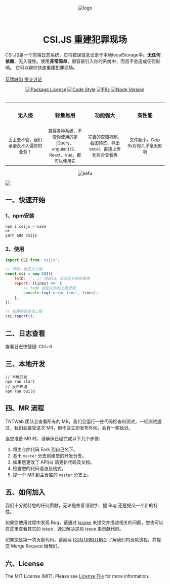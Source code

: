 <p align="center">
<img src="https://raw.githubusercontent.com/tnfe/csijs/master/images/logo.png?raw=true" alt="logo" />
</p>

<br />
<p align="center">
  <h1 align="center">CSI.JS 重建犯罪现场</h1>
  <p align="left">
 CSI.JS是一个前端日志系统，它将错误信息记录于本地localStorage中。<strong>无任何依赖</strong>、无入侵性。使用<strong>非常简单</strong>，很容易引入你的系统中，而且不会造成任何影响。
它可以帮你快速重建犯罪现场。
    <br />
    <br />
    <a href="https://github.com/tnfe/csijs/issues" target="_blank">反馈缺陷</a>
    <a href="https://github.com/tnfe/csijs/issues" target="_blank">提交讨论</a>
  </p>
</p>
<div align="center">
<a href="https://www.npmjs.com/csijs" target="_blank"><img src="https://img.shields.io/npm/l/ffcreator.svg" alt="Package License" /></a>
<a href="https://github.com/prettier/prettier" target="_blank"><img src="https://img.shields.io/badge/code_style-prettier-ff69b4.svg" alt="Code Style"></a>
<a href="https://github.com/tnfe/csijs/pulls" target="_blank"><img src="https://img.shields.io/badge/PRs-welcome-brightgreen.svg" alt="PRs"/></a>
<a href="https://nodejs.org" target="_blank"><img src="https://img.shields.io/badge/node-%3E%3D%208.0.0-brightgreen.svg" alt="Node Version" /></a>
</div>
<br />
<table>
  <tr>
    <th><h4 align="center"><h4 align="center">无入侵</h4 align="center"></th>
    <th><h4 align="center"></h4 align="center"><h4 align="center">轻量易用</h4 align="center"></th>
    <th><h4 align="center"></h4 align="center"><h4 align="center">功能强大</h4 align="center"></th>
    <th><h4 align="center"></h4 align="center"><h4 align="center">高性能</h4 align="center"></th>
  </tr>
  <tr>
    <td width="20%" align="center"><sub>丢上去不管，我们承诺永不入侵你的业务！</sub></td>
    <td width="20%" align="center"><sub>兼容各种系统，不管你使用的是jQuery、angular1/2、React、Vue，都可以使用它</sub></td>
    <td width="20%" align="center"><sub>完善的查错机制，截图预览、导出excel、直接上传到后台查看等</sub></td>
    <td width="20%" align="center"><sub>文件超小，Gzip 5k对你几乎毫无影响</td>
  </tr>
</table>

<p align="center">
<img src="https://raw.githubusercontent.com/tnfe/csijs/master/images/kefu.jpg" alt="kefu" />
</p>

![](https://raw.githubusercontent.com/tnfe/csijs/master/images/demo.gif)


## 一、快速开始

### 1、npm安装
```shell script
npm i csijs --save
or
yarn add csijs
```

### 2、使用
```javascript
import CSI from 'csijs';

// 示例：自定义上报
const csi = new CSI({
    feID: '', // 项目id，日志区分项目使用
    report: (lines) =>  {
        // todo 自定义你的上报逻辑
        console.log('error lins', lines);
    }, 
});

// 如果你想主动上报
csi.report();
```

## 二、日志查看

查看日志快捷键: Ctrl+6


## 三、本地开发

```shell
// 本地开发
npm run start
// 发布环境
npm run build
```

## 四、MR 流程

TNTWeb 团队会查看所有的 MR，我们会运行一些代码检查和测试，一经测试通过，我们会接受这次 MR，但不会立即发布外网，会有一些延迟。

当您准备 MR 时，请确保已经完成以下几个步骤:

1. 将主仓库代码 Fork 到自己名下。
1. 基于 `master` 分支创建您的开发分支。
1. 如果您更改了 API(s) 请更新代码及文档。
1. 检查您的代码语法及格式。
1. 提一个 MR 到主仓库的 `master` 分支上。

## 五、如何加入

我们十分期待您的任何贡献，无论是修复错别字、提 Bug 还是提交一个新的特性。

如果您使用过程中发现 Bug，请通过 [issues](https://github.com/tnfe/csijs/issues) 来提交并描述相关的问题，您也可以在这里查看其它的 issue，通过解决这些 issue 来贡献代码。

如果您是第一次贡献代码，请阅读 [CONTRIBUTING](https://github.com/tnfe/csijs/blob/master/contribution) 了解我们的贡献流程，并提交 Merge Request 给我们。

## 六、License
The MIT License (MIT). Please see [License File](https://github.com/tnfe/csijs/blob/master/LICENSE) for more information.
